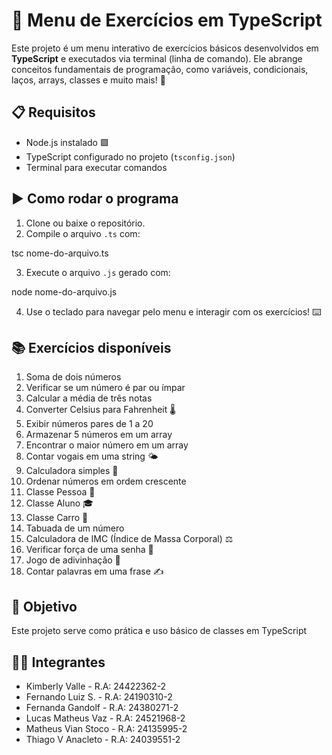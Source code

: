 # 📘 Menu de Exercícios em TypeScript

Este projeto é um menu interativo de exercícios básicos desenvolvidos em **TypeScript** e executados via terminal 
(linha de comando). Ele abrange conceitos fundamentais de programação, como variáveis, condicionais,
 laços, arrays, classes e muito mais! 🚀

## 📋 Requisitos

* Node.js instalado 🟩
* TypeScript configurado no projeto (`tsconfig.json`)
* Terminal para executar comandos

## ▶️ Como rodar o programa

1. Clone ou baixe o repositório.
2. Compile o arquivo `.ts` com:

tsc nome-do-arquivo.ts

3. Execute o arquivo `.js` gerado com:

node nome-do-arquivo.js

4. Use o teclado para navegar pelo menu e interagir com os exercícios! ⌨️

## 📚 Exercícios disponíveis

1. Soma de dois números
2. Verificar se um número é par ou ímpar
3. Calcular a média de três notas
4. Converter Celsius para Fahrenheit 🌡️
5. Exibir números pares de 1 a 20
6. Armazenar 5 números em um array
7. Encontrar o maior número em um array
8. Contar vogais em uma string 🌤️
9. Calculadora simples 🧪
10. Ordenar números em ordem crescente
11. Classe Pessoa 👤
12. Classe Aluno 🎓
13. Classe Carro 🚗
14. Tabuada de um número
15. Calculadora de IMC (Índice de Massa Corporal) ⚖️
16. Verificar força de uma senha 🔐
17. Jogo de adivinhação 🎯
18. Contar palavras em uma frase ✍️

## 🧠 Objetivo

Este projeto serve como prática e uso básico de classes em TypeScript

## 👨‍💻 Integrantes

* Kimberly Valle - R.A: 24422362-2
* Fernando Luiz S. - R.A: 24190310-2
* Fernanda Gandolf - R.A: 24380271-2
* Lucas Matheus Vaz - R.A: 24521968-2
* Matheus Vian Stoco - R.A: 24135995-2
* Thiago V Anacleto - R.A: 24039551-2
